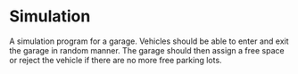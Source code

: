 # Simulation

A simulation program for a garage. Vehicles should be able to enter and exit the garage in random manner.
The garage should then assign a free space or reject the vehicle if there are no more free parking lots.

